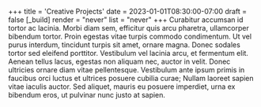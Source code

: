 +++
title = 'Creative Projects'
date = 2023-01-01T08:30:00-07:00
draft = false
[_build]
    render = "never"
    list = "never"
+++
Curabitur accumsan id tortor ac lacinia. Morbi diam sem, efficitur quis arcu pharetra, ullamcorper bibendum tortor. 
Proin egestas vitae turpis commodo condimentum. Ut vel purus interdum, tincidunt turpis sit amet, ornare magna. Donec 
sodales tortor sed eleifend porttitor. Vestibulum vel lacinia arcu, et fermentum elit. Aenean tellus lacus, egestas 
non aliquam nec, auctor in velit. Donec ultricies ornare diam vitae pellentesque. Vestibulum ante ipsum primis in 
faucibus orci luctus et ultrices posuere cubilia curae; Nullam laoreet sapien vitae iaculis auctor. Sed aliquet, 
mauris eu posuere imperdiet, urna ex bibendum eros, ut pulvinar nunc justo at sapien.
